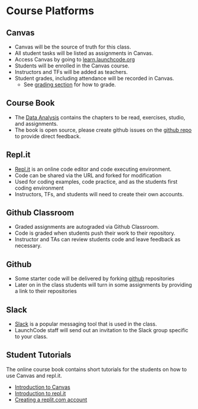 # Course Platforms

## Canvas
* Canvas will be the source of truth for this class.
* All student tasks will be listed as assignments in Canvas.
* Access Canvas by going to [learn.launchcode.org](https://learn.launchcode.org)
* Students will be enrolled in the Canvas course.
* Instructors and TFs will be added as teachers.
* Student grades, including attendance will be recorded in Canvas.
  * See [grading section](https://github.com/LaunchCodeEducation/data-analysis/wiki/Grading-and-Student-Progress) for how to grade.

## Course Book
* The [Data Analysis](https://education.launchcode.org/data-analysis/) contains the chapters to be read, exercises, studio, and assignments.
* The book is open source, please create github issues on the [github repo](https://github.com/LaunchCodeEducation/data-analysis/issues) to provide direct feedback.

## Repl.it
* [Repl.it](https://replit.com/) is an online code editor and code executing environment.
* Code can be shared via the URL and forked for modification
* Used for coding examples, code practice, and as the students first coding environment
* Instructors, TFs, and students will need to create their own accounts.

## Github Classroom
* Graded assignments are autograded via Github Classroom.
* Code is graded when students push their work to their repository.
* Instructor and TAs can review students code and leave feedback as necessary.

## Github
* Some starter code will be delivered by forking [github](https://github.com/) repositories
* Later on in the class students will turn in some assignments by providing a link to their repositories
 
## Slack
* [Slack](https://slack.com) is a popular messaging tool that is used in the class.
* LaunchCode staff will send out an invitation to the Slack group specific to your class.

## Student Tutorials
The online course book contains short tutorials for the students on how to use Canvas and repl.it.
* [Introduction to Canvas](https://education.launchcode.org/data-analysis/chapters/introduction/class-platforms.html)
* [Introduction to repl.it](https://education.launchcode.org/data-analysis/chapters/introduction/class-platforms.html#repl-it)
* [Creating a replit.com account](https://education.launchcode.org/data-analysis/chapters/how-programs-work/hello-world.html#create-a-repl-it-account)
